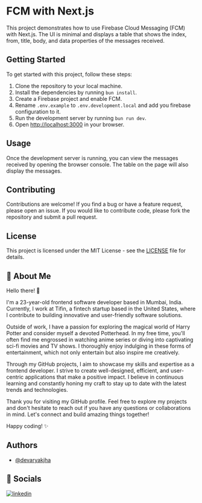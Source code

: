 # FCM with Next.js

This project demonstrates how to use Firebase Cloud Messaging (FCM) with Next.js. The UI is minimal and displays a table that shows the index, from, title, body, and data properties of the messages received.

## Getting Started

To get started with this project, follow these steps:

1. Clone the repository to your local machine.
2. Install the dependencies by running `bun install`.
3. Create a Firebase project and enable FCM.
4. Rename `.env.example` to `.env.development.local` and add you firebase configuration to it.
5. Run the development server by running `bun run dev`.
6. Open [http://localhost:3000](http://localhost:3000) in your browser.

## Usage

Once the development server is running, you can view the messages received by opening the browser console. The table on the page will also display the messages.

## Contributing

Contributions are welcome! If you find a bug or have a feature request, please open an issue. If you would like to contribute code, please fork the repository and submit a pull request.

## License

This project is licensed under the MIT License - see the [LICENSE](LICENSE) file for details.

## 🚀 About Me

Hello there! 👋

I'm a 23-year-old frontend software developer based in Mumbai, India. Currently, I work at Tifin, a fintech startup based in the United States, where I contribute to building innovative and user-friendly software solutions.

Outside of work, I have a passion for exploring the magical world of Harry Potter and consider myself a devoted Potterhead. In my free time, you'll often find me engrossed in watching anime series or diving into captivating sci-fi movies and TV shows. I thoroughly enjoy indulging in these forms of entertainment, which not only entertain but also inspire me creatively.

Through my GitHub projects, I aim to showcase my skills and expertise as a frontend developer. I strive to create well-designed, efficient, and user-centric applications that make a positive impact. I believe in continuous learning and constantly honing my craft to stay up to date with the latest trends and technologies.

Thank you for visiting my GitHub profile. Feel free to explore my projects and don't hesitate to reach out if you have any questions or collaborations in mind. Let's connect and build amazing things together!

Happy coding! ✨

## Authors

- [@devaryakjha](https://github.com/devaryakjha)

## 🔗 Socials

[![linkedin](https://img.shields.io/badge/linkedin-0A66C2?style=for-the-badge&logo=linkedin&logoColor=white)](https://www.linkedin.com/in/devaryakjha/)
